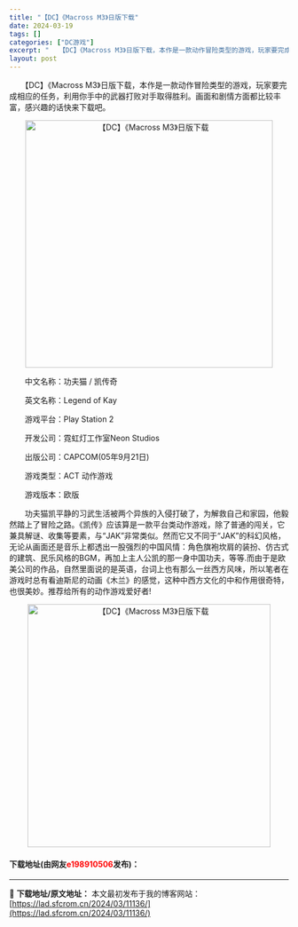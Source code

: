 ```yaml
---
title: "【DC】《Macross M3》日版下载"
date: 2024-03-19
tags: []
categories: ["DC游戏"]
excerpt: "　　【DC】《Macross M3》日版下载，本作是一款动作冒险类型的游戏，玩家要完成相应的任务，利用你手中的武器打败对手取得胜利。画面和剧情方面都比较丰富，感兴趣的话快来下载吧。 　　中文名称：功夫猫 / 凯传奇 　　英文名称：Legend of Kay 　　游戏平台：Play Station 2&hellip;"
layout: post
---
```


 <p>　　【DC】《Macross M3》日版下载，本作是一款动作冒险类型的游戏，玩家要完成相应的任务，利用你手中的武器打败对手取得胜利。画面和剧情方面都比较丰富，感兴趣的话快来下载吧。</p> <p align="center"><img align="" border="0" src="https://lad.sfcrom.cn/wp-content/uploads/2024/03/20240319_65f9b376c65bb.png" width="446" alt="【DC】《Macross M3》日版下载" /></p> <p>　　中文名称：功夫猫 / 凯传奇</p> <p>　　英文名称：Legend of Kay</p> <p>　　游戏平台：Play Station 2</p> <p>　　开发公司：霓虹灯工作室Neon Studios</p> <p>　　出版公司：CAPCOM(05年9月21日)</p> <p>　　游戏类型：ACT 动作游戏</p> <p>　　游戏版本：欧版</p> <p>　　功夫猫凯平静的习武生活被两个异族的入侵打破了，为解救自己和家园，他毅然踏上了冒险之路。《凯传》应该算是一款平台类动作游戏，除了普通的闯关，它兼具解谜、收集等要素，与&ldquo;JAK&rdquo;非常类似。然而它又不同于&ldquo;JAK&rdquo;的科幻风格，无论从画面还是音乐上都透出一股强烈的中国风情：角色旗袍坎肩的装扮、仿古式的建筑、民乐风格的BGM，再加上主人公凯的那一身中国功夫，等等.而由于是欧美公司的作品，自然里面说的是英语，台词上也有那么一丝西方风味，所以笔者在游戏时总有看迪斯尼的动画《木兰》的感觉，这种中西方文化的中和作用很奇特，也很美妙。推荐给所有的动作游戏爱好者!</p> <p align="center"><img align="" border="0" src="https://lad.sfcrom.cn/wp-content/uploads/2024/03/20240319_65f9b3775c99d.png" width="438" alt="【DC】《Macross M3》日版下载" /></p> <p><h4>下载地址(由网友<font color="red">e198910506</font>发布)：</h4></p> 

---
📖 **下载地址/原文地址：** 本文最初发布于我的博客网站：[https://lad.sfcrom.cn/2024/03/11136/](https://lad.sfcrom.cn/2024/03/11136/)
